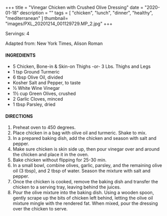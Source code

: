 +++
title = "Vinegar Chicken with Crushed Olive Dressing"
date = "2020-01-18"
description = ""
tags = [
    "chicken",
    "lunch",
    "dinner",
    "healthy",
    "mediterranean"
]
thumbnail= "images/PXL_20201214_001129729.MP_2.jpg"
+++

Servings: 4 <!--more-->

Adapted from: New York Times, Alison Roman 


#### INGREDIENTS 

* 5 Chicken, Bone-in & Skin-on Thighs -or- 3 Lbs. Thighs and Legs 
* 1 tsp Ground Turmeric 
* 6 tbsp Olive Oil, divided
* Kosher Salt and Pepper, to taste 
* ½ White Wine Vinegar 
* 1½ cup Green Olives, crushed 
* 2 Garlic Cloves, minced 
* 1 tbsp Parsley, dried 

#### DIRECTIONS 

1. Preheat oven to 450 degrees. 
2. Place chicken in a bag with olive oil and turmeric. Shake to mix. 
3. In a prepared baking dish, add the chicken and season with salt and pepper. 
4. Make sure chicken is skin side up, then pour vinegar over and around the chicken and place it in the oven. 
5. Bake chicken without flipping for 25-30 min. 
6. In a small bowl, combine olives, garlic, parsley, and the remaining olive oil (3 tbsp), and 2 tbsp of water. Season the mixture with salt and pepper. 
7. Once the chicken is cooked, remove the baking dish and transfer the chicken to a serving tray, leaving behind the juices. 
8. Pour the olive mixture into the baking dish. Using a wooden spoon, gently scrape up the bits of chicken left behind, letting the olive oil mixture mingle with the rendered fat. When mixed, pour the dressing over the chicken to serve.  
